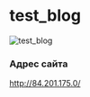 # test_blog
![test_blog](https://github.com/mamontovdn/test_blog/workflows/test_blog/badge.svg)
### Адрес сайта
http://84.201.175.0/ 